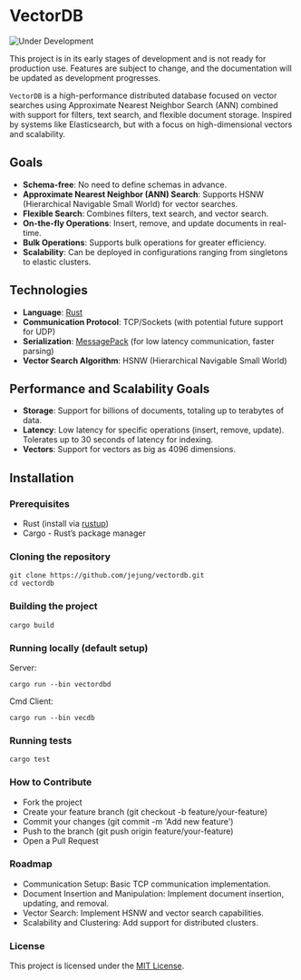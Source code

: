 # VectorDB

![Under Development](https://img.shields.io/badge/status-under%20development-yellow)

This project is in its early stages of development and is not ready for production use. Features are subject to change, and the documentation will be updated as development progresses.

`VectorDB` is a high-performance distributed database focused on vector searches using Approximate Nearest Neighbor Search (ANN) combined with support for filters, text search, and flexible document storage. Inspired by systems like Elasticsearch, but with a focus on high-dimensional vectors and scalability.

## Goals

- **Schema-free**: No need to define schemas in advance.
- **Approximate Nearest Neighbor (ANN) Search**: Supports HSNW (Hierarchical Navigable Small World) for vector searches.
- **Flexible Search**: Combines filters, text search, and vector search.
- **On-the-fly Operations**: Insert, remove, and update documents in real-time.
- **Bulk Operations**: Supports bulk operations for greater efficiency.
- **Scalability**: Can be deployed in configurations ranging from singletons to elastic clusters.

## Technologies

- **Language**: [Rust](https://www.rust-lang.org/)
- **Communication Protocol**: TCP/Sockets (with potential future support for UDP)
- **Serialization**: [MessagePack](https://msgpack.org/) (for low latency communication, faster parsing)
- **Vector Search Algorithm**: HSNW (Hierarchical Navigable Small World)

## Performance and Scalability Goals

- **Storage**: Support for billions of documents, totaling up to terabytes of data.
- **Latency**: Low latency for specific operations (insert, remove, update). Tolerates up to 30 seconds of latency for indexing.
- **Vectors**: Support for vectors as big as 4096 dimensions.

## Installation

### Prerequisites

- Rust (install via [rustup](https://rustup.rs/))
- Cargo - Rust’s package manager

### Cloning the repository

```shell
git clone https://github.com/jejung/vectordb.git
cd vectordb
```

### Building the project

```shell
cargo build
```

### Running locally (default setup)

Server:
```shell
cargo run --bin vectordbd
```

Cmd Client:
```shell
cargo run --bin vecdb
```

### Running tests

```shell
cargo test
```

### How to Contribute

- Fork the project
- Create your feature branch (git checkout -b feature/your-feature)
- Commit your changes (git commit -m 'Add new feature')
- Push to the branch (git push origin feature/your-feature)
- Open a Pull Request

### Roadmap

- Communication Setup: Basic TCP communication implementation.
- Document Insertion and Manipulation: Implement document insertion, updating, and removal.
- Vector Search: Implement HSNW and vector search capabilities.
- Scalability and Clustering: Add support for distributed clusters.

### License

This project is licensed under the [MIT License](https://opensource.org/license/mit).
